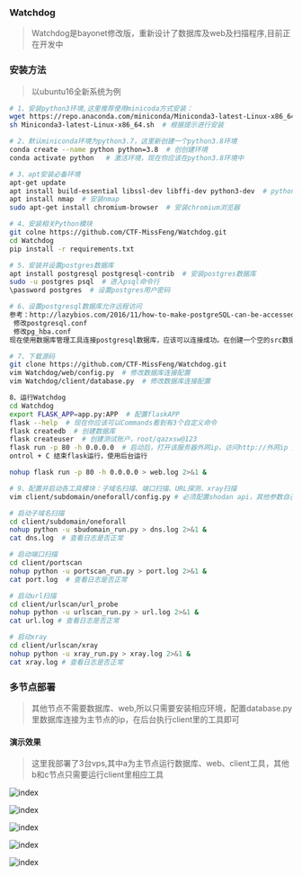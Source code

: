 ### Watchdog
> Watchdog是bayonet修改版，重新设计了数据库及web及扫描程序,目前正在开发中

### 安装方法
> 以ubuntu16全新系统为例

```bash
# 1、安装python3环境,这里推荐使用minicoda方式安装：
wget https://repo.anaconda.com/miniconda/Miniconda3-latest-Linux-x86_64.sh
sh Miniconda3-latest-Linux-x86_64.sh  # 根据提示进行安装

# 2、默认miniconda环境为python3.7，这里新创建一个python3.8环境
conda create --name python python=3.8  # 创创建环境
conda activate python   # 激活环境，现在你应该在python3.8环境中

# 3、apt安装必备环境
apt-get update
apt install build-essential libssl-dev libffi-dev python3-dev  # python相关环境
apt install nmap  # 安装nmap
sudo apt-get install chromium-browser  # 安装chromium浏览器

# 4、安装相关Python模块
git colne https://github.com/CTF-MissFeng/Watchdog.git
cd Watchdog
pip install -r requirements.txt

# 5、安装并设置postgres数据库
apt install postgresql postgresql-contrib  # 安装postgres数据库
sudo -u postgres psql  # 进入psql命令行
\password postgres  # 设置postgres用户密码

# 6、设置postgresql数据库允许远程访问
参考：http://lazybios.com/2016/11/how-to-make-postgreSQL-can-be-accessed-from-remote-client/
 修改postgresql.conf
 修改pg_hba.conf
现在使用数据库管理工具连接postgresql数据库，应该可以连接成功。在创建一个空的src数据库

# 7、下载源码
git clone https://github.com/CTF-MissFeng/Watchdog.git
vim Watchdog/web/config.py  # 修改数据库连接配置
vim Watchdog/client/database.py  # 修改数据库连接配置

8、运行Watchdog
cd Watchdog
export FLASK_APP=app.py:APP  # 配置flaskAPP
flask --help  # 现在你应该可以Commands看到有3个自定义命令
flask createdb  # 创建数据库
flask createuser  # 创建测试账户，root/qazxsw@123
flask run -p 80 -h 0.0.0.0  # 启动后，打开该服务器外网ip，访问http://外网ip 是否可以成功访问并登录web环境
ontrol + C 结束flask运行，使用后台运行

nohup flask run -p 80 -h 0.0.0.0 > web.log 2>&1 &

# 9、配置并启动各工具模块：子域名扫描、端口扫描、URL探测、xray扫描
vim client/subdomain/oneforall/config.py # 必须配置shodan api，其他参数自己选填

# 启动子域名扫描
cd client/subdomain/oneforall
nohup python -u sbudomain_run.py > dns.log 2>&1 &
cat dns.log  # 查看日志是否正常

# 启动端口扫描
cd client/portscan
nohup python -u portscan_run.py > port.log 2>&1 &  
cat port.log  # 查看日志是否正常

# 启动url扫描
cd client/urlscan/url_probe  
nohup python -u urlscan_run.py > url.log 2>&1 & 
cat url.log # 查看日志是否正常

# 启动xray
cd client/urlscan/xray
nohup python -u xray_run.py > xray.log 2>&1 &
cat xray.log # 查看日志是否正常
```

### 多节点部署
> 其他节点不需要数据库、web,所以只需要安装相应环境，配置database.py里数据库连接为主节点的ip，在后台执行client里的工具即可

#### 演示效果
> 这里我部署了3台vps,其中a为主节点运行数据库、web、client工具，其他b和c节点只需要运行client里相应工具

![index](https://github.com/CTF-MissFeng/Watchdog/blob/master/images/1.png)

![index](https://github.com/CTF-MissFeng/Watchdog/blob/master/images/2.png)

![index](https://github.com/CTF-MissFeng/Watchdog/blob/master/images/3.png)

![index](https://github.com/CTF-MissFeng/Watchdog/blob/master/images/4.png)

![index](https://github.com/CTF-MissFeng/Watchdog/blob/master/images/5.png)